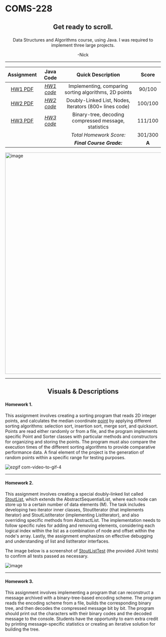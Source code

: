 # COMS-228


<h2><p align="center">Get ready to scroll.</p> </h2>

<p align="center">Data Structures and Algorithms course, using Java. I was required to implement three large projects.</p>
<p align="center">-Nick</p>

___________

| **Assignment** | **Java Code** | **Quick Description** |**Score** 
| :-------------: | :-------------: | :-------------: | :-------------: |
| <a href="https://github.com/mccnick/COMS-228/blob/main/HW1.pdf">HW1 PDF</a> | <a href="https://github.com/mccnick/COMS-228/tree/main/src/edu/iastate/cs228/hw1">*HW1 code*</a> | Implementing, comparing sorting algorithms, 2D points | 90/100 |
| <a href="https://github.com/mccnick/COMS-228/blob/main/HW2.pdf">HW2 PDF</a> | <a href="https://github.com/mccnick/COMS-228/blob/main/src/edu/iastate/cs228/hw2/StoutList.java">*HW2 code*</a> | Doubly-Linked List, Nodes, Iterators (800+ lines code) | 100/100 |
| <a href="https://github.com/mccnick/COMS-228/blob/main/HW3.pdf">HW3 PDF</a> | <a href="https://github.com/mccnick/COMS-228/blob/main/src/edu/iastate/cs228/hw3/MsgTree.java">*HW3 code*</a> | Binary-tree, decoding compressed message, statistics | 111/100 |
|  | | <i>Total Homework Score:</i> | 301/300 |
|  | | <b><i>Final Course Grade:</i></b> | <b>A</b> |

<img width="717" alt="image" src="https://github.com/mccnick/COMS-228/assets/91184284/2a1fa919-efd8-4371-b9b9-99e5d47251d2">

___________

<h2><p align="center"> Visuals & Descriptions </p> </h2>

<h4>Homework 1. </h4>

<p align="left">
This assignment involves creating a sorting program that reads 2D integer points, and calculates the median coordinate <a href="https://github.com/mccnick/COMS-228/blob/main/src/edu/iastate/cs228/hw1/Point.java">point</a> by applying different sorting algorithms: selection sort, insertion sort, merge sort, and quicksort. Points are read either randomly or from a file, and the program implements specific Point and Sorter classes with particular methods and constructors for organizing and storing the points. The program must also compare the execution times of the different sorting algorithms to provide comparative performance data. A final element of the project is the generation of random points within a specific range for testing purposes.
</p>


![ezgif com-video-to-gif-4](https://github.com/mccnick/COMS-228/assets/91184284/3ef76668-03c0-4715-ab7e-664b561c23fc)




<a href=""></a>
<a href=""></a>
<a href=""></a>
<a href=""></a>
<a href=""></a>
<a href=""></a>
<a href=""></a>

___________

<h4>Homework 2. </h4>
<p align="left">
This assignment involves creating a special doubly-linked list called <a href="https://github.com/mccnick/COMS-228/blob/main/src/edu/iastate/cs228/hw2/StoutList.java">StoutList</a>, which extends the AbstractSequentialList, where each node can store up to a certain number of data elements (M). The task includes developing two iterator inner classes, StoutIterator (that implements Iterator<E>) and StoutListIterator (implementing ListIterator<E>), and also overriding specific methods from AbstractList. The implementation needs to follow specific rules for adding and removing elements, considering each logical index within the list as a combination of node and offset within the node's array. Lastly, the assignment emphasizes on effective debugging and understanding of list and listIterator interfaces.

The image below is a screenshot of <a href="https://github.com/mccnick/COMS-228/blob/main/src/edu/iastate/cs228/hw2/StoutListTest.java">StoutListTest</a> (the provided JUnit tests) to confirm all tests passed as necessary.
</p>

![image](https://github.com/mccnick/COMS-228/assets/91184284/653bab2b-a4c1-4ae0-a01e-e314dc6728b4)


___________


<h4>Homework 3. </h4>
<p align="left">
This assignment involves implementing a program that can reconstruct a message archived with a binary-tree-based encoding scheme. The program reads the encoding scheme from a file, builds the corresponding binary tree, and then decodes the compressed message bit by bit. The program should print out the characters with their binary codes and the decoded message to the console. Students have the opportunity to earn extra credit by printing message-specific statistics or creating an iterative solution for building the tree.
</p>

